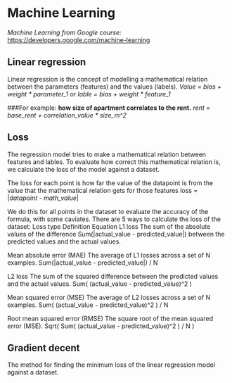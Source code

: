 # Machine Learning

*Machine Learning from Google course:*
https://developers.google.com/machine-learning

## Linear regression

Linear regression is the concept of modelling a mathematical relation between the parameters (features) and the values (labels).
*Value = bias + weight * parameter_1*
or
*lable = bias + weight * feature_1*

###For example: 
**how size of apartment correlates to the rent.**
*rent = base_rent + correlation_value * size_m^2*

## Loss
The regression model tries to make a mathematical relation between features and lables.
To evaluate how correct this mathematical relation is, we calculate the loss of the model against a dataset.

The loss for each point is how far the value of the datapoint is from the value that the mathematical relation gets for those features
loss = |*datapoint - math_value*|

We do this for all points in the dataset to evaluate the accuracy of the formula, with some caviates.
There are 5 ways to calculate the loss of the dataset:
  Loss                          type	Definition	                                                                      Equation
  L1 loss                       The sum of the absolute values of the difference                                        Sum(|actual_value - predicted_value|)
                                between the predicted values and the actual values.
                                
Mean absolute error (MAE)	      The average of L1 losses across a set of N examples.                                    Sum(|actual_value - predicted_value|) / N

L2 loss	                        The sum of the squared difference between the predicted values and the actual values.	  Sum( (actual_value - predicted_value)^2 )

Mean squared error (MSE)	      The average of L2 losses across a set of N examples.	                                  Sum( (actual_value - predicted_value)^2 ) / N

Root mean squared error (RMSE)	The square root of the mean squared error (MSE).	                                      Sqrt( Sum( (actual_value - predicted_value)^2 ) / N )

## Gradient decent

The method for finding the minimum loss of the linear regression model against a dataset.

